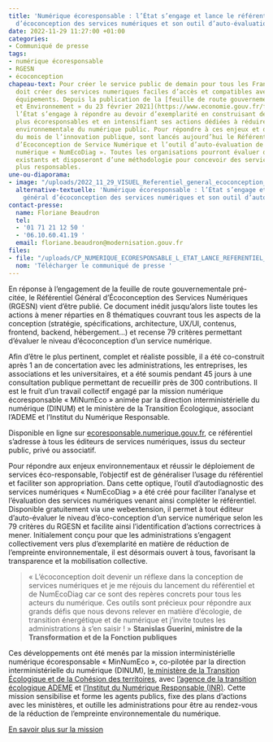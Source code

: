 ```yaml
---
title: 'Numérique écoresponsable : l’État s’engage et lance le référentiel général
  d’écoconception des services numériques et son outil d’auto-évaluation'
date: 2022-11-29 11:27:00 +01:00
categories:
- Communiqué de presse
tags:
- numérique écoresponsable
- RGESN
- écoconception
chapeau-text: Pour créer le service public de demain pour tous les Français, l’État
  doit créer des services numeriques faciles d’accès et compatibles avec tous les
  équipements. Depuis la publication de la [feuille de route gouvernementale « Numérique
  et Environnement » du 23 février 2021](https://www.economie.gouv.fr/files/files/PDF/2021/Feuille_de_route_Numerique_Environnement_vremerciement1802.pdf),
  l’État s’engage à répondre au devoir d’exemplarité en construisant des services
  plus écoresponsables et en intensifiant ses actions dédiées à réduire l’empreinte
  environnementale du numérique public. Pour répondre à ces enjeux et dans le cadre
  du mois de l’innovation publique, sont lancés aujourd’hui le Référentiel Général
  d’Ecoconception de Service Numérique et l’outil d’auto-évaluation de son service
  numérique « NumEcoDiag ». Toutes les organisations pourront évaluer des services
  existants et disposeront d’une méthodologie pour concevoir des services numériques
  plus responsables.
une-ou-diaporama:
- image: "/uploads/2022_11_29_VISUEL_Referentiel_general_ecoconception_de_services_numeriques.jpg"
  alternative-textuelle: 'Numérique écoresponsable : l’État s’engage et lance le référentiel
    général d’écoconception des services numériques et son outil d’auto-évaluation.'
contact-presse:
  name: Floriane Beaudron
  tel:
  - '01 71 21 12 50 '
  - '06.10.60.41.19 '
  email: floriane.beaudron@modernisation.gouv.fr
files:
- file: "/uploads/CP_NUMERIQUE_ECORESPONSABLE_L_ETAT_LANCE_REFERENTIEL_OUTIL_DIAGNOSTIC.pdf"
  nom: 'Télécharger le communiqué de presse '
---
```


En réponse à l’engagement de la feuille de route gouvernementale pré-citée, le Référentiel Général d’Écoconception des Services Numériques (RGESN) vient d’être publié. Ce document inédit jusqu’alors liste toutes les actions à mener réparties en 8 thématiques couvrant tous les aspects de la conception (stratégie, spécifications, architecture, UX/UI, contenus, frontend, backend, hébergement…) et recense 79 critères permettant d’évaluer le niveau d’écoconception d’un service numérique. 

Afin d’être le plus pertinent, complet et réaliste possible, il a été co-construit après 1 an de concertation avec les administrations, les entreprises, les associations et les universitaires, et a été soumis pendant 45 jours à une consultation publique permettant de recueillir près de 300 contributions. Il est le fruit d’un travail collectif engagé par la mission numérique écoresponsable « MiNumEco » animée par la direction interministérielle du numérique (DINUM) et le ministère de la Transition Écologique, associant l’ADEME et l’Institut du Numérique Responsable. 

Disponible en ligne sur [ecoresponsable.numerique.gouv.fr](https://ecoresponsable.numerique.gouv.fr/publications/referentiel-general-ecoconception/), ce référentiel s’adresse à tous les éditeurs de services numériques, issus du secteur public, privé ou associatif. 

Pour répondre aux enjeux environnementaux et réussir le déploiement de services éco-responsable, l’objectif est de généraliser l’usage du référentiel et faciliter son appropriation. Dans cette optique, l’outil d’autodiagnostic des services numériques « NumEcoDiag » a été créé pour faciliter l’analyse et l’évaluation des services numériques venant ainsi compléter le référentiel. Disponible gratuitement via une webextension, il permet à tout éditeur d’auto-évaluer le niveau d’éco-conception d’un service numérique selon les 79 critères du RGESN et facilite ainsi l’identification d’actions correctrices à mener. Initialement conçu pour que les administrations s’engagent collectivement vers plus d’exemplarité en matière de réduction de l’empreinte environnementale, il est désormais ouvert à tous, favorisant la transparence et la mobilisation collective.

> « L’écoconception doit devenir un réflexe dans la conception de services numériques et je me réjouis du lancement du référentiel et de NumEcoDiag car ce sont des repères concrets pour tous les acteurs du numérique. Ces outils sont précieux pour répondre aux grands défis que nous devons relever en matière d’écologie, de transition énergétique et de numérique et j’invite toutes les administrations à s’en saisir ! »
**Stanislas Guerini, ministre de la Transformation et de la Fonction publiques**

Ces développements ont été menés par la mission interministérielle numérique écoresponsable « MinNumEco », co-pilotée par la direction interministérielle du numérique (DINUM), [le ministère de la Transition Écologique et de la Cohésion des territoires](https://www.ecologie.gouv.fr/), avec [l’agence de la transition écologique ADEME](https://www.ademe.fr/) et [l’Institut du Numérique Responsable (INR)](https://institutnr.org/). Cette mission sensibilise et forme les agents publics, fixe des plans d’actions avec les ministères, et outille les administrations pour être au rendez-vous de la réduction de l’empreinte environnementale du numérique.

[En savoir plus sur la mission](https://ecoresponsable.numerique.gouv.fr/a-propos/)

